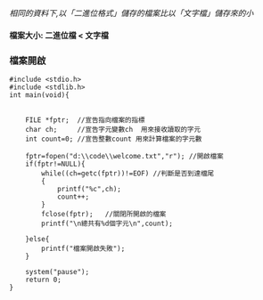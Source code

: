 _相同的資料下,以「二進位格式」儲存的檔案比以「文字檔」儲存來的小_
  
#### 檔案大小:  二進位檔 < 文字檔 

### 檔案開啟
```
#include <stdio.h>
#include <stdlib.h>
int main(void){
	
	
	FILE *fptr;  //宣告指向檔案的指標 
	char ch;	 //宣告字元變數ch  用來接收讀取的字元 
	int count=0; //宣告整數count 用來計算檔案的字元數 
	
	fptr=fopen("d:\\code\\welcome.txt","r"); //開啟檔案
	if(fptr!=NULL){
		while((ch=getc(fptr))!=EOF) //判斷是否到達檔尾
		{
			printf("%c",ch);
			count++;
		} 
		fclose(fptr);   //關閉所開啟的檔案
		printf("\n總共有%d個字元\n",count);
		 
	}else{
		printf("檔案開啟失敗");
	}
	
	system("pause");
	return 0;
}
```
